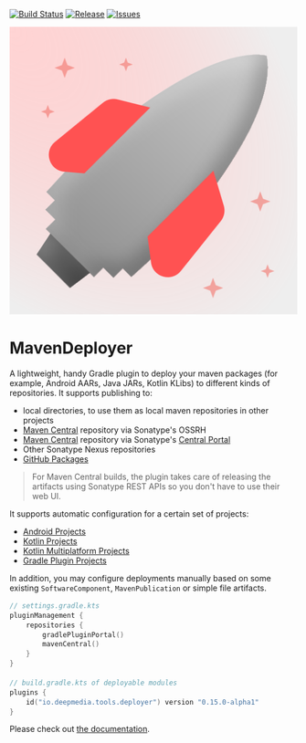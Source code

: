 [![Build Status](https://github.com/deepmedia/MavenDeployer/actions/workflows/build.yml/badge.svg?event=push)](https://github.com/deepmedia/MavenDeployer/actions)
[![Release](https://img.shields.io/github/release/deepmedia/MavenDeployer.svg)](https://github.com/deepmedia/MavenDeployer/releases)
[![Issues](https://img.shields.io/github/issues-raw/deepmedia/MavenDeployer.svg)](https://github.com/deepmedia/MavenDeployer/issues)

![Project logo](assets/logo.svg)

# MavenDeployer

A lightweight, handy Gradle plugin to deploy your maven packages (for example, Android AARs, Java JARs, Kotlin KLibs)
to different kinds of repositories. It supports publishing to:
- local directories, to use them as local maven repositories in other projects
- [Maven Central](https://central.sonatype.com/) repository via Sonatype's OSSRH
- [Maven Central](https://central.sonatype.com/) repository via Sonatype's [Central Portal](https://central.sonatype.org/register/central-portal/)
- Other Sonatype Nexus repositories
- [GitHub Packages](https://docs.github.com/en/packages)

> For Maven Central builds, the plugin takes care of releasing the artifacts using Sonatype REST APIs so you don't have to use their web UI. 


It supports automatic configuration for a certain set of projects:

- [Android Projects](https://opensource.deepmedia.io/deployer/artifacts#android-projects)
- [Kotlin Projects](https://opensource.deepmedia.io/deployer/artifacts#kotlin-regular-projects)
- [Kotlin Multiplatform Projects](https://opensource.deepmedia.io/deployer/artifacts#kotlin-multiplatform-projects)
- [Gradle Plugin Projects](https://opensource.deepmedia.io/deployer/artifacts#gradle-plugin-projects)

In addition, you may configure deployments manually based on some existing `SoftwareComponent`, `MavenPublication` or simple file artifacts.

```kotlin
// settings.gradle.kts
pluginManagement {
    repositories {
        gradlePluginPortal()
        mavenCentral()
    }
}

// build.gradle.kts of deployable modules
plugins {
    id("io.deepmedia.tools.deployer") version "0.15.0-alpha1"
}
```

Please check out [the documentation](https://opensource.deepmedia.io/deployer).
